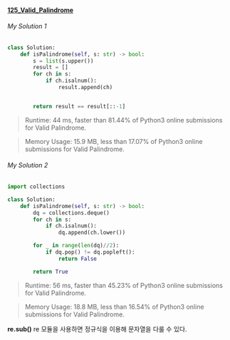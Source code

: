 #### [125_Valid_Palindrome](https://leetcode.com/problems/valid-palindrome/submissions/)


###### My Solution 1
```python
class Solution:
    def isPalindrome(self, s: str) -> bool:
        s = list(s.upper())
        result = []
        for ch in s:
            if ch.isalnum():
                result.append(ch)


        return result == result[::-1]
```
>Runtime: 44 ms, faster than 81.44% of Python3 online submissions for Valid Palindrome.

> Memory Usage: 15.9 MB, less than 17.07% of Python3 online submissions for Valid Palindrome.


###### My Solution 2
```python
import collections

class Solution:
    def isPalindrome(self, s: str) -> bool:
        dq = collections.deque()
        for ch in s:
            if ch.isalnum():
                dq.append(ch.lower())

        for _ in range(len(dq)//2):
            if dq.pop() != dq.popleft():
                return False

        return True
```
> Runtime: 56 ms, faster than 45.23% of Python3 online submissions for Valid Palindrome.

> Memory Usage: 18.8 MB, less than 16.54% of Python3 online submissions for Valid Palindrome.


**re.sub()**
re 모듈을 사용하면 정규식을 이용해 문자열을 다룰 수 있다.
